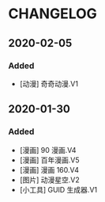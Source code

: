 # CHANGELOG

## 2020-02-05

### Added

- [动漫] 奇奇动漫.V1

## 2020-01-30

### Added

- [漫画] 90 漫画.V4
- [漫画] 百年漫画.V5
- [漫画] 漫画 160.V4
- [图片] 动漫星空.V2
- [小工具] GUID 生成器.V1

